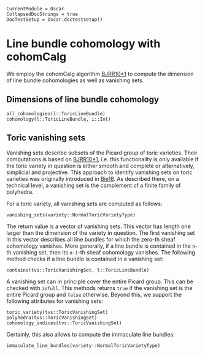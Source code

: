```@meta
CurrentModule = Oscar
CollapsedDocStrings = true
DocTestSetup = Oscar.doctestsetup()
```


# Line bundle cohomology with cohomCalg

We employ the cohomCalg algorithm [BJRR10*1](@cite)
to compute the dimension of line bundle cohomologies as well as vanishing sets.


## Dimensions of line bundle cohomology

```@docs
all_cohomologies(l::ToricLineBundle)
cohomology(l::ToricLineBundle, i::Int)
```

## Toric vanishing sets

Vanishing sets describe subsets of the Picard group of toric varieties.
Their computations is based on [BJRR10*1](@cite), i.e.
this functionality is only available if the toric variety in question is
either smooth and complete or alternatively, simplicial and projective.
This approach to identify vanishing sets on toric varieties was originally
introduced in [Bie18](@cite). As described there, on a technical level,
a vanishing set is the complement of a finite family of polyhedra.

For a toric variety, all vanishing sets are computed as follows:
```@docs
vanishing_sets(variety::NormalToricVarietyType)
```
The return value is a vector of vanishing sets. This vector has length one
larger than the dimension of the variety in question. The first vanishing
set in this vector describes all line bundles for which the zero-th sheaf
cohomology vanishes. More generally, if a line bundle is contained in the
`n`-th vanishing set, then its `n-1`-th sheaf cohomology vanishes. The
following method checks if a line bundle is contained in a vanishing set:
```@docs
contains(tvs::ToricVanishingSet, l::ToricLineBundle)
```
A vanishing set can in principle cover the entire Picard group. This
can be checked with `isfull`. This methods returns `true` if the
vanishing set is the entire Picard group and `false` otherwise.
Beyond this, we support the following attributes for vanishing sets:
```@docs
toric_variety(tvs::ToricVanishingSet)
polyhedra(tvs::ToricVanishingSet)
cohomology_indices(tvs::ToricVanishingSet)
```
Certainly, this also allows to compute the immaculate line bundles:
```@docs
immaculate_line_bundles(variety::NormalToricVarietyType)
```
